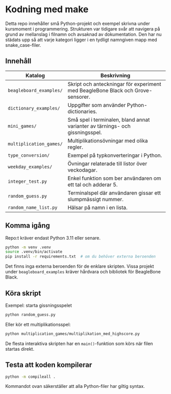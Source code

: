 # Kodning med make

Detta repo innehåller små Python-projekt och exempel skrivna under kursmoment i programmering. Strukturen var tidigare svår att navigera på grund av mellanslag i filnamn och avsaknad av dokumentation. Den har nu städats upp så att varje kategori ligger i en tydligt namngiven mapp med snake_case-filer.

## Innehåll

| Katalog | Beskrivning |
| --- | --- |
| `beagleboard_examples/` | Skript och anteckningar för experiment med BeagleBone Black och Grove-sensorer. |
| `dictionary_examples/` | Uppgifter som använder Python-dictionaries. |
| `mini_games/` | Små spel i terminalen, bland annat varianter av tärnings- och gissningsspel. |
| `multiplication_games/` | Multiplikationsövningar med olika regler. |
| `type_conversion/` | Exempel på typkonverteringar i Python. |
| `weekday_examples/` | Övningar relaterade till listor över veckodagar. |
| `integer_test.py` | Enkel funktion som ber användaren om ett tal och adderar 5. |
| `random_guess.py` | Terminalspel där användaren gissar ett slumpmässigt nummer. |
| `random_name_list.py` | Hälsar på namn i en lista. |

## Komma igång

Repo:t kräver endast Python 3.11 eller senare.

```bash
python -m venv .venv
source .venv/bin/activate
pip install -r requirements.txt  # om du behöver externa beroenden
```

Det finns inga externa beroenden för de enklare skripten. Vissa projekt under `beagleboard_examples` kräver hårdvara och bibliotek för BeagleBone Black.

## Köra skript

Exempel: starta gissningsspelet

```bash
python random_guess.py
```

Eller kör ett multiplikationsspel:

```bash
python multiplication_games/multiplikation_med_highscore.py
```

De flesta interaktiva skripten har en `main()`-funktion som körs när filen startas direkt.

## Testa att koden kompilerar

```bash
python -m compileall .
```

Kommandot ovan säkerställer att alla Python-filer har giltig syntax.

